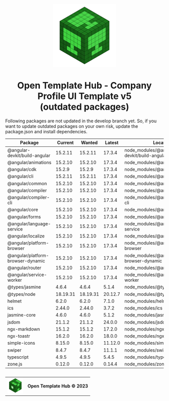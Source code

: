 <p align="center">
  <a href="https://opentemplatehub.com">
    <img src="https://raw.githubusercontent.com/open-template-hub/open-template-hub.github.io/master/assets/logo/ui/web-ui-logo.png" alt="Logo" width=200>
  </a>
</p>


<h1 align="center">
Open Template Hub - Company Profile UI Template v5
  <br/>
(outdated packages)
</h1>

Following packages are not updated in the develop branch yet. So, if you want to update outdated packages on your own risk, update the package.json and install dependencies.

| Package | Current | Wanted | Latest | Location |
| --- | --- | --- | --- | --- |
| @angular-devkit/build-angular | 15.2.11 | 15.2.11 | 17.3.4 | node_modules/@angular-devkit/build-angular |
| @angular/animations | 15.2.10 | 15.2.10 | 17.3.4 | node_modules/@angular/animations |
| @angular/cdk | 15.2.9 | 15.2.9 | 17.3.4 | node_modules/@angular/cdk |
| @angular/cli | 15.2.11 | 15.2.11 | 17.3.4 | node_modules/@angular/cli |
| @angular/common | 15.2.10 | 15.2.10 | 17.3.4 | node_modules/@angular/common |
| @angular/compiler | 15.2.10 | 15.2.10 | 17.3.4 | node_modules/@angular/compiler |
| @angular/compiler-cli | 15.2.10 | 15.2.10 | 17.3.4 | node_modules/@angular/compiler-cli |
| @angular/core | 15.2.10 | 15.2.10 | 17.3.4 | node_modules/@angular/core |
| @angular/forms | 15.2.10 | 15.2.10 | 17.3.4 | node_modules/@angular/forms |
| @angular/language-service | 15.2.10 | 15.2.10 | 17.3.4 | node_modules/@angular/language-service |
| @angular/localize | 15.2.10 | 15.2.10 | 17.3.4 | node_modules/@angular/localize |
| @angular/platform-browser | 15.2.10 | 15.2.10 | 17.3.4 | node_modules/@angular/platform-browser |
| @angular/platform-browser-dynamic | 15.2.10 | 15.2.10 | 17.3.4 | node_modules/@angular/platform-browser-dynamic |
| @angular/router | 15.2.10 | 15.2.10 | 17.3.4 | node_modules/@angular/router |
| @angular/service-worker | 15.2.10 | 15.2.10 | 17.3.4 | node_modules/@angular/service-worker |
| @types/jasmine | 4.6.4 | 4.6.4 | 5.1.4 | node_modules/@types/jasmine |
| @types/node | 18.19.31 | 18.19.31 | 20.12.7 | node_modules/@types/node |
| helmet | 6.2.0 | 6.2.0 | 7.1.0 | node_modules/helmet |
| ics | 2.44.0 | 2.44.0 | 3.7.2 | node_modules/ics |
| jasmine-core | 4.6.0 | 4.6.0 | 5.1.2 | node_modules/jasmine-core |
| jsdom | 21.1.2 | 21.1.2 | 24.0.0 | node_modules/jsdom |
| ngx-markdown | 15.1.2 | 15.1.2 | 17.2.0 | node_modules/ngx-markdown |
| ngx-toastr | 16.2.0 | 16.2.0 | 18.0.0 | node_modules/ngx-toastr |
| simple-icons | 8.15.0 | 8.15.0 | 11.12.0 | node_modules/simple-icons |
| swiper | 8.4.7 | 8.4.7 | 11.1.1 | node_modules/swiper |
| typescript | 4.9.5 | 4.9.5 | 5.4.5 | node_modules/typescript |
| zone.js | 0.12.0 | 0.12.0 | 0.14.4 | node_modules/zone.js |

<table align="right"><tr><td><a href="https://opentemplatehub.com"><img src="https://raw.githubusercontent.com/open-template-hub/open-template-hub.github.io/master/assets/logo/brand-logo.png" width="50px" alt="oth"/></a></td><td><b>Open Template Hub © 2023</b></td></tr></table>

